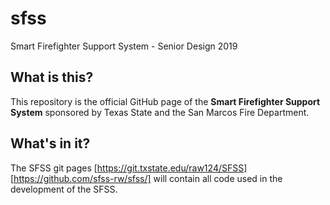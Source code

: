 # sfss
Smart Firefighter Support System - Senior Design 2019

## What is this?
This repository is the official GitHub page of the **Smart Firefighter Support System** sponsored by Texas State and the San Marcos Fire Department.

## What's in it?
The SFSS git pages [https://git.txstate.edu/raw124/SFSS] [https://github.com/sfss-rw/sfss/] will contain all code used in the development of the SFSS.
